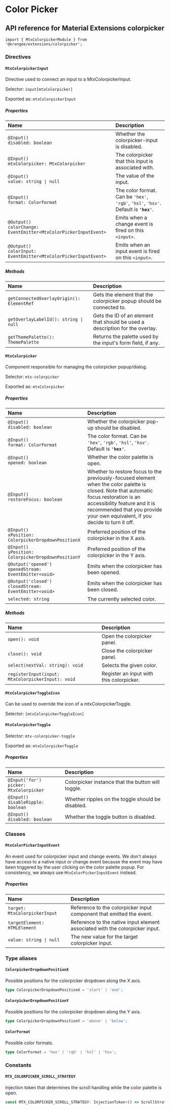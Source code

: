 # Color Picker

## API reference for Material Extensions colorpicker

`import { MtxColorpickerModule } from '@erengee/extensions/colorpicker';`

### Directives

#### `MtxColorpickerInput`

Directive used to connect an input to a MtxColorpickerInput.

Selector: `input[mtxColorpicker]`

Exported as: `mtxColorpickerInput`

##### Properties

| Name | Description |
| :--- | :--- |
| `@Input()`<br>`disabled: boolean` | Whether the colorpicker-input is disabled. |
| `@Input()`<br>`mtxColorpicker: MtxColorpicker` | The colorpicker that this input is associated with. |
| `@Input()`<br>`value: string \| null` | The value of the input. |
| `@Input()`<br>`format: ColorFormat` | The color format. Can be `'hex'`, `'rgb'`, `'hsl'`, `'hsv'`. Default is **`'hex'`**. |
| `@Output()`<br>`colorChange: EventEmitter<MtxColorPickerInputEvent>` | Emits when a change event is fired on this `<input>`. |
| `@Output()`<br>`colorInput: EventEmitter<MtxColorPickerInputEvent>` | Emits when an input event is fired on this `<input>`. |

##### Methods

| Name | Description |
| :--- | :--- |
| `getConnectedOverlayOrigin(): ElementRef` | Gets the element that the colorpicker popup should be connected to. |
| `getOverlayLabelId(): string \| null` | Gets the ID of an element that should be used a description for the overlay. |
| `getThemePalette(): ThemePalette` | Returns the palette used by the input's form field, if any. |

#### `MtxColorpicker`

Component responsible for managing the colorpicker popup/dialog.

Selector: `mtx-colorpicker`

Exported as: `mtxColorpicker`

##### Properties

| Name | Description |
| :--- | :--- |
| `@Input()`<br>`disabled: boolean` | Whether the colorpicker pop-up should be disabled. |
| `@Input()`<br>`format: ColorFormat` | The color format. Can be `'hex'`, `'rgb'`, `'hsl'`, `'hsv'`. Default is **`'hex'`**. |
| `@Input()`<br>`opened: boolean` | Whether the color palette is open. |
| `@Input()`<br>`restoreFocus: boolean` | Whether to restore focus to the previously-focused element when the color palette is closed. Note that automatic focus restoration is an accessibility feature and it is recommended that you provide your own equivalent, if you decide to turn it off. |
| `@Input()`<br>`xPosition: ColorpickerDropdownPositionX`| Preferred position of the colorpicker in the X axis. |
| `@Input()`<br>`yPosition: ColorpickerDropdownPositionY`| Preferred position of the colorpicker in the Y axis. |
| `@Output('opened')`<br>`openedStream: EventEmitter<void>`| Emits when the colorpicker has been opened. |
| `@Output('closed')`<br>`closedStream: EventEmitter<void>`| Emits when the colorpicker has been closed. |
| `selected: string` | The currently selected color. |

##### Methods

| Name | Description |
| :--- | :--- |
| `open(): void` | Open the colorpicker panel. |
| `close(): void` | Close the colorpicker panel. |
| `select(nextVal: string): void` | Selects the given color. |
| `registerInput(input: MtxColorpickerInput): void` | Register an input with this colorpicker. |

#### `MtxColorpickerToggleIcon`

Can be used to override the icon of a mtxColorpickerToggle.

Selector: `[mtxColorpickerToggleIcon]`

#### `MtxColorpickerToggle`

Selector: `mtx-colorpicker-toggle`

Exported as: `mtxColorpickerToggle`

##### Properties

| Name | Description |
| :--- | :--- |
| `@Input('for')`<br>`picker: MtxColorpicker` | Colorpicker instance that the button will toggle. |
| `@Input()`<br>`disableRipple: boolean` | Whether ripples on the toggle should be disabled. |
| `@Input()`<br>`disabled: boolean` | Whether the toggle button is disabled. |

### Classes

#### `MtxColorPickerInputEvent`

An event used for colorpicker input and change events. We don't always have access to a native input or change event because the event may have been triggered by the user clicking on the color palette popup. For consistency, we always use `MtxColorPickerInputEvent` instead.

##### Properties

| Name | Description |
| :--- | :--- |
| `target: MtxColorpickerInput` | Reference to the colorpicker input component that emitted the event. |
| `targetElement: HTMLElement` | Reference to the native input element associated with the colorpicker input. |
| `value: string \| null` | The new value for the target colorpicker input. |

### Type aliases

#### `ColorpickerDropdownPositionX`

Possible positions for the colorpicker dropdown along the X axis.

```ts
type ColorpickerDropdownPositionX = 'start' | 'end';
```

#### `ColorpickerDropdownPositionY`

Possible positions for the colorpicker dropdown along the Y axis.

```ts
type ColorpickerDropdownPositionY = 'above' | 'below';
```

#### `ColorFormat`

Possible color formats.

```ts
type ColorFormat = 'hex' | 'rgb' | 'hsl' | 'hsv';
```

### Constants

#### `MTX_COLORPICKER_SCROLL_STRATEGY`

Injection token that determines the scroll handling while the color palette is open.

```ts
const MTX_COLORPICKER_SCROLL_STRATEGY: InjectionToken<() => ScrollStrategy>;
```
